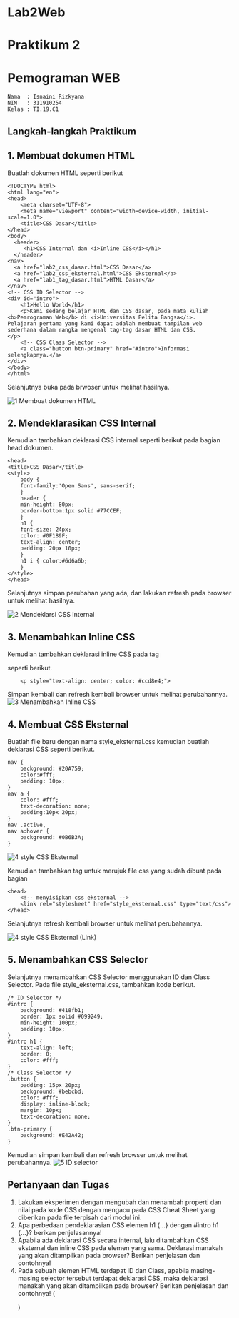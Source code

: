 # Lab2Web

# Praktikum 2

# Pemograman WEB

~~~
Nama  : Isnaini Rizkyana
NIM   : 311910254
Kelas : TI.19.C1
~~~
## Langkah-langkah Praktikum
## 1. Membuat dokumen HTML
Buatlah dokumen HTML seperti berikut
~~~
<!DOCTYPE html>
<html lang="en">
<head>
    <meta charset="UTF-8">
    <meta name="viewport" content="width=device-width, initial-scale=1.0">
    <title>CSS Dasar</title>
</head>
<body>
  <header>
     <h1>CSS Internal dan <i>Inline CSS</i></h1>
  </header>
<nav>
  <a href="lab2_css_dasar.html">CSS Dasar</a>
  <a href="lab2_css_eksternal.html">CSS Eksternal</a>
  <a href="lab1_tag_dasar.html">HTML Dasar</a>
</nav>
<!-- CSS ID Selector -->
<div id="intro">
    <h1>Hello World</h1>
    <p>Kami sedang belajar HTML dan CSS dasar, pada mata kuliah <b>Pemrograman Web</b> di <i>Universitas Pelita Bangsa</i>.
Pelajaran pertama yang kami dapat adalah membuat tampilan web sederhana dalam rangka mengenal tag-tag dasar HTML dan CSS.
</p>
    <!-- CSS Class Selector -->
    <a class="button btn-primary" href="#intro">Informasi selengkapnya.</a>
</div>
</body>
</html>
~~~
Selanjutnya buka pada brwoser untuk melihat hasilnya.

![1  Membuat dokumen HTML](https://user-images.githubusercontent.com/81541764/114257496-a97ef980-99ea-11eb-97d5-401f3469aab4.JPG)

## 2. Mendeklarasikan CSS Internal
Kemudian tambahkan deklarasi CSS internal seperti berikut pada bagian head dokumen.
~~~
<head>
<title>CSS Dasar</title>
<style>
    body {
    font-family:'Open Sans', sans-serif;
    }
    header {
    min-height: 80px;
    border-bottom:1px solid #77CCEF;
    }
    h1 {
    font-size: 24px;
    color: #0F189F;
    text-align: center;
    padding: 20px 10px;
    }
    h1 i { color:#6d6a6b;
    }
</style>
</head>
~~~
Selanjutnya simpan perubahan yang ada, dan lakukan refresh pada browser untuk melihat hasilnya.

![2  Mendeklarsi CSS Internal](https://user-images.githubusercontent.com/81541764/114257796-75a4d380-99ec-11eb-975e-13c5230445dd.JPG)

## 3. Menambahkan Inline CSS
Kemudian tambahkan deklarasi inline CSS pada tag <p> seperti berikut.
~~~
    <p style="text-align: center; color: #ccd8e4;">
~~~
Simpan kembali dan refresh kembali browser untuk melihat perubahannya.
![3  Menambahkan Inline CSS](https://user-images.githubusercontent.com/81541764/114258083-63c43000-99ee-11eb-9f9b-53a732343145.JPG)

## 4. Membuat CSS Eksternal
Buatlah file baru dengan nama style_eksternal.css kemudian buatlah deklarasi CSS seperti berikut.
~~~
nav {
    background: #20A759;
    color:#fff;
    padding: 10px;
}
nav a {
    color: #fff;
    text-decoration: none;
    padding:10px 20px;
}
nav .active,
nav a:hover {
    background: #0B6B3A;
}
~~~

![4  style CSS Eksternal](https://user-images.githubusercontent.com/81541764/114258389-5740d700-99f0-11eb-98b2-cc85b9334a6f.JPG)

Kemudian tambahkan tag <link> untuk merujuk file css yang sudah dibuat pada bagian <head>
~~~
<head>
    <!-- menyisipkan css eksternal -->
    <link rel="stylesheet" href="style_eksternal.css" type="text/css">
</head>
~~~
Selanjutnya refresh kembali browser untuk melihat perubahannya.

![4  style CSS Eksternal (Link)](https://user-images.githubusercontent.com/81541764/114258298-e13c7000-99ef-11eb-8ded-8f86a34c24b2.JPG)


## 5. Menambahkan CSS Selector
Selanjutnya menambahkan CSS Selector menggunakan ID dan Class Selector. Pada file style_eksternal.css, tambahkan kode berikut.
~~~
/* ID Selector */
#intro {
    background: #418fb1;
    border: 1px solid #099249;
    min-height: 100px;
    padding: 10px;
}
#intro h1 {
    text-align: left;
    border: 0;
    color: #fff;
}
/* Class Selector */
.button {
    padding: 15px 20px;
    background: #bebcbd;
    color: #fff;
    display: inline-block;
    margin: 10px;
    text-decoration: none;
}
.btn-primary {
    background: #E42A42;
}
~~~
Kemudian simpan kembali dan refresh browser untuk melihat perubahannya.
![5  ID selector](https://user-images.githubusercontent.com/81541764/114258611-fca87a80-99f1-11eb-885b-5966ea59be49.JPG)

## Pertanyaan dan Tugas
1. Lakukan eksperimen dengan mengubah dan menambah properti dan nilai pada kode CSS dengan mengacu pada CSS Cheat Sheet yang diberikan pada file terpisah dari modul ini.
2. Apa perbedaan pendeklarasian CSS elemen h1 {...} dengan #intro h1 {...}? berikan penjelasannya!
3. Apabila ada deklarasi CSS secara internal, lalu ditambahkan CSS eksternal dan inline CSS pada elemen yang sama. Deklarasi manakah yang akan ditampilkan pada browser? Berikan penjelasan dan contohnya!
4. Pada sebuah elemen HTML terdapat ID dan Class, apabila masing-masing selector tersebut terdapat deklarasi CSS, maka deklarasi manakah yang akan ditampilkan pada browser? Berikan penjelasan dan contohnya! ( <p id="paragraf-1" class="text-paragraf"> )
